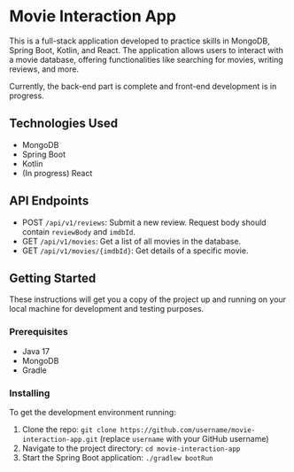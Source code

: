 # Movie Interaction App

This is a full-stack application developed to practice skills in MongoDB, Spring Boot, Kotlin, and React. The application allows users to interact with a movie database, offering functionalities like searching for movies, writing reviews, and more.

Currently, the back-end part is complete and front-end development is in progress.

## Technologies Used

- MongoDB
- Spring Boot
- Kotlin
- (In progress) React

## API Endpoints

- POST `/api/v1/reviews`: Submit a new review. Request body should contain `reviewBody` and `imdbId`.
- GET `/api/v1/movies`: Get a list of all movies in the database.
- GET `/api/v1/movies/{imdbId}`: Get details of a specific movie.

## Getting Started

These instructions will get you a copy of the project up and running on your local machine for development and testing purposes.

### Prerequisites

- Java 17
- MongoDB
- Gradle

### Installing

To get the development environment running:

1. Clone the repo: `git clone https://github.com/username/movie-interaction-app.git` (replace `username` with your GitHub username)
2. Navigate to the project directory: `cd movie-interaction-app`
3. Start the Spring Boot application: `./gradlew bootRun`


